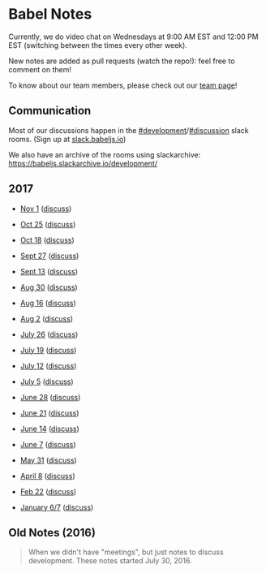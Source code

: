# Babel Notes

Currently, we do video chat on Wednesdays at 9:00 AM EST and 12:00 PM EST (switching between the times every other week).

New notes are added as pull requests (watch the repo!): feel free to comment on them!

To know about our team members, please check out our [team page](https://babeljs.io/team)!

## Communication

Most of our discussions happen in the [#development](https://babeljs.slack.com/messages/development)/[#discussion](https://babeljs.slack.com/messages/discussion) slack rooms. (Sign up at [slack.babeljs.io](http://slack.babeljs.io/))

We also have an archive of the rooms using slackarchive: https://babeljs.slackarchive.io/development/

## 2017

* [Nov 1](https://github.com/babel/notes/blob/master/2017-11/nov-01.md) ([discuss](https://github.com/babel/notes/pull/41))

* [Oct 25](https://github.com/babel/notes/blob/master/2017-10/oct-25.md) ([discuss](https://github.com/babel/notes/pull/39))

* [Oct 18](https://github.com/babel/notes/blob/master/2017-10/oct-18.md) ([discuss](https://github.com/babel/notes/pull/37))

* [Sept 27](https://github.com/babel/notes/blob/master/2017-09/sept-27.md) ([discuss](https://github.com/babel/notes/pull/36))

* [Sept 13](https://github.com/babel/notes/blob/master/2017-09/sept-13.md) ([discuss](https://github.com/babel/notes/pull/35))

* [Aug 30](https://github.com/babel/notes/blob/master/2017-08/aug-30.md) ([discuss](https://github.com/babel/notes/pull/31))

* [Aug 16](https://github.com/babel/notes/blob/master/2017-08/aug-16.md) ([discuss](https://github.com/babel/notes/pull/30))

* [Aug 2](https://github.com/babel/notes/blob/master/2017-08/aug-02.md) ([discuss](https://github.com/babel/notes/pull/29))

* [July 26](https://github.com/babel/notes/blob/master/2017-07/july-26.md) ([discuss](https://github.com/babel/notes/pull/28))

* [July 19](https://github.com/babel/notes/blob/master/2017-07/july-19.md) ([discuss](https://github.com/babel/notes/pull/27))

* [July 12](https://github.com/babel/notes/blob/master/2017-07/july-12.md) ([discuss](https://github.com/babel/notes/pull/26))

* [July 5](https://github.com/babel/notes/blob/master/2017-07/july-05.md) ([discuss](https://github.com/babel/notes/pull/25))

* [June 28](https://github.com/babel/notes/blob/master/2017-06/june-28.md) ([discuss](https://github.com/babel/notes/pull/24))

* [June 21](https://github.com/babel/notes/blob/master/2017-06/june-21.md) ([discuss](https://github.com/babel/notes/pull/23))

* [June 14](https://github.com/babel/notes/blob/master/2017-06/june-14.md) ([discuss](https://github.com/babel/notes/pull/22))

* [June 7](https://github.com/babel/notes/blob/master/2017-06/june-07.md) ([discuss](https://github.com/babel/notes/pull/21))

* [May 31](https://github.com/babel/notes/blob/master/2017-05/may-31.md) ([discuss](https://github.com/babel/notes/pull/20))

* [April 8](https://github.com/babel/notes/blob/master/2017-04/april-08.md) ([discuss](https://github.com/babel/notes/pull/19))

* [Feb 22](https://github.com/babel/notes/blob/master/2017-02/feb-22.md) ([discuss](https://github.com/babel/notes/pull/15))

* [January 6/7](https://github.com/babel/notes/blob/master/2017-01/jan-06.md) ([discuss](https://github.com/babel/notes/pull/11))

## Old Notes (2016)

> When we didn't have "meetings", but just notes to discuss development.
> These notes started July 30, 2016.
